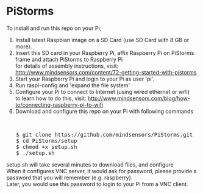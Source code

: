 # PiStorms

To install and run this repo on your Pi,<br>

1) Install latest Raspbian image on a SD Card (use SD Card with 8 GB or more).<br>
2) Insert this SD card in your Raspberry Pi, affix Raspberry Pi on PiStorms frame and attach PiStorms to Raspberry Pi <br>
   for details of assembly instructions, visit: http://www.mindsensors.com/content/72-getting-started-with-pistorms<br>
3) Start your Raspberry Pi and login to your Pi as user 'pi'.<br>
4) Run raspi-config and 'expand the file system'<br>
5) Configure your Pi to connect to Internet (using wired ethernet or wifi)<br>
   to learn how to do this, visit: http://www.mindsensors.com/blog/how-to/connecting-raspberry-pi-to-wifi<br>
6) Download and configure this repo on your Pi with following commands<br>
<br>
<pre>
   $ git clone https://github.com/mindsensors/PiStorms.git
   $ cd PiStorms/setup
   $ chmod +x setup.sh
   $ ./setup.sh
</pre>

setup.sh will take several minutes to download files, and configure<br>
When it configures VNC server, it would ask for password, please provide a password that you will remember (e.g. raspberry).<br>Later, you would use this password to login to your Pi from a VNC client.
